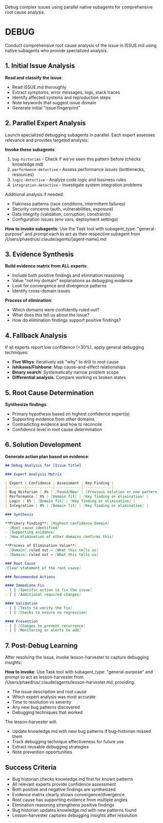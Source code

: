 Debug complex issues using parallel native subagents for comprehensive root cause analysis.

# DEBUG

Conduct comprehensive root cause analysis of the issue in ISSUE.md using native subagents who provide specialized analysis.

<!-- METRICS: Parallel subagent analysis takes 2-3 minutes
     Previous baseline: 5-10 minutes with sequential analysis
     Performance gain: 60% faster with parallel execution
     To track: Log subagent invocation times and bug memory hits -->

## 1. Initial Issue Analysis

**Read and classify the issue**:
- Read ISSUE.md thoroughly
- Extract symptoms, error messages, logs, stack traces
- Identify affected systems and reproduction steps
- Note keywords that suggest issue domain
- Generate initial "issue fingerprint"

## 2. Parallel Expert Analysis

Launch specialized debugging subagents in parallel. Each expert assesses relevance and provides targeted analysis:

**Invoke these subagents**:
1. `bug-historian` - Check if we've seen this pattern before (checks knowledge.md)
2. `performance-detective` - Assess performance issues (bottlenecks, resources)
3. `logic-detective` - Analyze code logic and business rules
4. `integration-detective` - Investigate system integration problems

Additional analysis if needed:
- Flakiness patterns (race conditions, intermittent failures)
- Security concerns (auth, vulnerabilities, exposure)
- Data integrity (validation, corruption, constraints)
- Configuration issues (env vars, deployment settings)

**How to invoke subagents**:
Use the Task tool with subagent_type: "general-purpose" and prompt each to act as their respective subagent from /Users/phaedrus/.claude/agents/[agent-name].md

## 3. Evidence Synthesis

**Build evidence matrix from ALL experts**:
- Include both positive findings and elimination reasoning
- Value "not my domain" explanations as debugging evidence
- Look for convergence and divergence patterns
- Identify cross-domain issues

**Process of elimination**:
- Which domains were confidently ruled out?
- What does this tell us about the issue?
- How do elimination findings support positive findings?

## 4. Fallback Analysis

If all experts report low confidence (<30%), apply general debugging techniques:
- **Five Whys**: Iteratively ask "why" to drill to root cause
- **Ishikawa/Fishbone**: Map cause-and-effect relationships
- **Binary search**: Systematically narrow problem scope
- **Differential analysis**: Compare working vs broken states

## 5. Root Cause Determination

**Synthesize findings**:
- Primary hypothesis based on highest confidence expert(s)
- Supporting evidence from other domains
- Contradicting evidence and how to reconcile
- Confidence level in root cause determination

## 6. Solution Development

**Generate action plan based on evidence**:
```markdown
## Debug Analysis for [Issue Title]

### Expert Analysis Matrix

| Expert | Confidence | Assessment | Key Finding |
|--------|------------|------------|-------------|
| Bug Historian | X% | [Found/New] | [Previous solution or new pattern] |
| Performance | X% | [Domain fit] | [Key finding or elimination] |
| Logic | X% | [Domain fit] | [Key finding or elimination] |
| Integration | X% | [Domain fit] | [Key finding or elimination] |

### Synthesis

**Primary Finding**: [Highest confidence domain]
- [Root cause identified]
- [Supporting evidence]
- [How elimination of other domains confirms this]

**Process of Elimination Value**:
- [Domain] ruled out → [What this tells us]
- [Domain] ruled out → [What this tells us]

### Root Cause
[Clear statement of the root cause]

### Recommended Actions

#### Immediate Fix
- [ ] [Specific action to fix the issue]
- [ ] [Additional required changes]

#### Validation  
- [ ] [Tests to verify the fix]
- [ ] [Checks to ensure no regression]

#### Prevention
- [ ] [Changes to prevent recurrence]
- [ ] [Monitoring or alerts to add]
```

## 7. Post-Debug Learning

After resolving the issue, invoke lesson-harvester to capture debugging insights:

**How to invoke**: Use Task tool with subagent_type: "general-purpose" and prompt to act as lesson-harvester from /Users/phaedrus/.claude/agents/lesson-harvester.md, providing:
- The issue description and root cause
- Which expert analysis was most accurate
- Time to resolution vs severity
- Any new bug patterns discovered
- Debugging techniques that worked

The lesson-harvester will:
- Update knowledge.md with new bug patterns if bug-historian missed them
- Track debugging technique effectiveness for future use
- Extract reusable debugging strategies
- Note prevention opportunities

## Success Criteria

- Bug historian checks knowledge.md first for known patterns
- All relevant experts provide confidence assessment
- Both positive and negative findings are synthesized
- Evidence matrix clearly shows convergence/divergence
- Root cause has supporting evidence from multiple angles
- Elimination reasoning strengthens positive findings
- Bug historian updates knowledge.md with new patterns found
- Lesson-harvester captures debugging insights after resolution